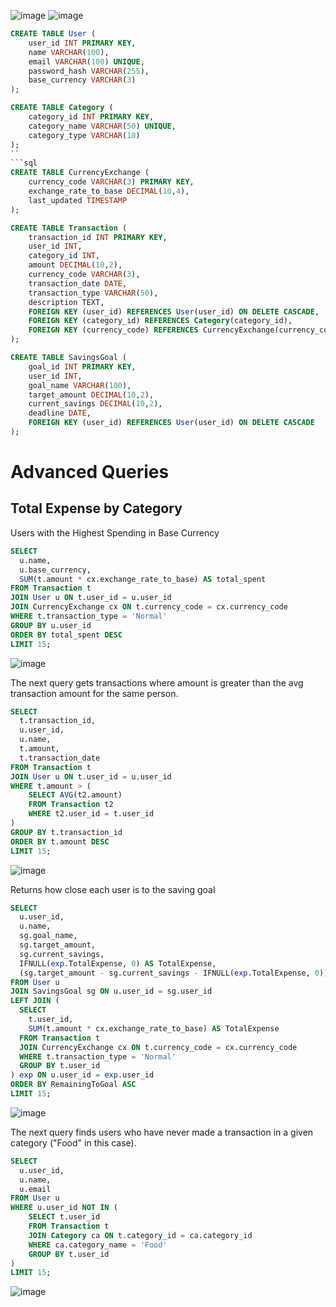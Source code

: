 ![image](https://github.com/user-attachments/assets/7afee5ad-f807-4194-be61-9371fa17bb93)
![image](https://github.com/user-attachments/assets/d70ae702-53f4-4772-88e8-51a08cacac94)



```sql
CREATE TABLE User (
    user_id INT PRIMARY KEY,
    name VARCHAR(100),
    email VARCHAR(100) UNIQUE,
    password_hash VARCHAR(255),
    base_currency VARCHAR(3)
);
```
```sql
CREATE TABLE Category (
    category_id INT PRIMARY KEY,
    category_name VARCHAR(50) UNIQUE,
    category_type VARCHAR(10)
);
``
```sql
CREATE TABLE CurrencyExchange (
    currency_code VARCHAR(3) PRIMARY KEY,
    exchange_rate_to_base DECIMAL(10,4),
    last_updated TIMESTAMP
);
```
```sql
CREATE TABLE Transaction (
    transaction_id INT PRIMARY KEY,
    user_id INT,
    category_id INT,
    amount DECIMAL(10,2),
    currency_code VARCHAR(3),
    transaction_date DATE,
    transaction_type VARCHAR(50),
    description TEXT,
    FOREIGN KEY (user_id) REFERENCES User(user_id) ON DELETE CASCADE,
    FOREIGN KEY (category_id) REFERENCES Category(category_id),
    FOREIGN KEY (currency_code) REFERENCES CurrencyExchange(currency_code)
);
```

```sql
CREATE TABLE SavingsGoal (
    goal_id INT PRIMARY KEY,
    user_id INT,
    goal_name VARCHAR(100),
    target_amount DECIMAL(10,2),
    current_savings DECIMAL(10,2),
    deadline DATE,
    FOREIGN KEY (user_id) REFERENCES User(user_id) ON DELETE CASCADE
);
```

# Advanced Queries

## Total Expense by Category

Users with the Highest Spending in Base Currency
```sql
SELECT 
  u.name,
  u.base_currency,
  SUM(t.amount * cx.exchange_rate_to_base) AS total_spent
FROM Transaction t
JOIN User u ON t.user_id = u.user_id
JOIN CurrencyExchange cx ON t.currency_code = cx.currency_code
WHERE t.transaction_type = 'Normal'
GROUP BY u.user_id
ORDER BY total_spent DESC
LIMIT 15;
```
![image](https://github.com/user-attachments/assets/85fd0c6b-dd9f-44c2-b83f-8f5a02e35e59)


The next query gets transactions where amount is greater than the avg transaction amount for the same person.
```sql
SELECT 
  t.transaction_id,
  u.user_id,
  u.name,
  t.amount,
  t.transaction_date
FROM Transaction t
JOIN User u ON t.user_id = u.user_id
WHERE t.amount > (
    SELECT AVG(t2.amount)
    FROM Transaction t2
    WHERE t2.user_id = t.user_id
)
GROUP BY t.transaction_id
ORDER BY t.amount DESC
LIMIT 15;
```
![image](https://github.com/user-attachments/assets/55f37f22-58bd-4ad9-8db4-ef67bfe238fa)


Returns how close each user is to the saving goal
```sql
SELECT 
  u.user_id, 
  u.name, 
  sg.goal_name, 
  sg.target_amount, 
  sg.current_savings,
  IFNULL(exp.TotalExpense, 0) AS TotalExpense,
  (sg.target_amount - sg.current_savings - IFNULL(exp.TotalExpense, 0)) AS RemainingToGoal
FROM User u
JOIN SavingsGoal sg ON u.user_id = sg.user_id
LEFT JOIN (
  SELECT 
    t.user_id,
    SUM(t.amount * cx.exchange_rate_to_base) AS TotalExpense
  FROM Transaction t
  JOIN CurrencyExchange cx ON t.currency_code = cx.currency_code
  WHERE t.transaction_type = 'Normal'
  GROUP BY t.user_id
) exp ON u.user_id = exp.user_id
ORDER BY RemainingToGoal ASC
LIMIT 15;
```
![image](https://github.com/user-attachments/assets/1179e3d5-ff35-4a2b-8496-847c7a9cb2c8)

The next query finds users who have never made a transaction in a given category ("Food" in this case).

```sql
SELECT 
  u.user_id,
  u.name,
  u.email
FROM User u
WHERE u.user_id NOT IN (
    SELECT t.user_id
    FROM Transaction t
    JOIN Category ca ON t.category_id = ca.category_id
    WHERE ca.category_name = 'Food'
    GROUP BY t.user_id
)
LIMIT 15;
```
![image](https://github.com/user-attachments/assets/2af80210-fa42-406d-ba99-902a3c570363)






